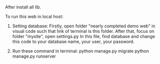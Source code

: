 After install all lib.

To run this web in local host: 

  1. Setting database:
     Firstly, open folder "nearly completed demo web" in visual code such that link of terminal is this folder. After that, focus on folder "mysite", open settings.py
     In this file, find database and change this code to your database name, your user, your password.

  2. Run these command in terminal:
     python manage.py migrate
     python manage.py runserver
